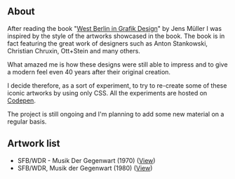 ## About

After reading the book "[West Berlin in Grafik Design](https://optikbooks.de/a5-west-berlin-grafikdesign-buch/)" by Jens Müller I was inspired by the style of the artworks showcased in the book. The book is in fact featuring the great work of designers such as Anton Stankowski, Christian Chruxin, Ott+Stein and many others.

What amazed me is how these designs were still able to impress and to give a modern feel even 40 years after their original creation.

I decide therefore, as a sort of experiment, to try to re-create some of these iconic artworks by using only CSS. All the experiments are hosted on [Codepen](https://codepen.io/collection/AMkroy).

The project is still ongoing and I'm planning to add some new material on a regular basis.


## Artwork list

- SFB/WDR - Musik Der Gegenwart (1970) ([View](https://codepen.io/antoniocosentino/pen/oNYeQRR))
- SFB/WDR, Musik der Gegenwart (1980) ([View](https://codepen.io/antoniocosentino/pen/NWbXPdr))

